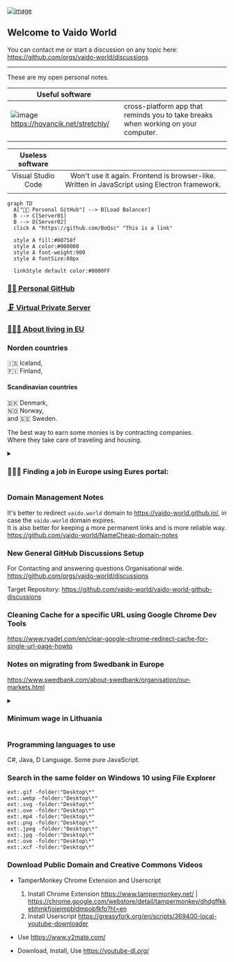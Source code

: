 [![image](https://user-images.githubusercontent.com/21064622/174438868-c34b9f4d-909d-4956-85cf-6c6270e61543.png)](#)


## Welcome to Vaido World


You can contact me or start a discussion on any topic here:  
https://github.com/orgs/vaido-world/discussions

---
These are my open personal notes.

| Useful software                 |                                                                                   |
|---------------------------------|-----------------------------------------------------------------------------------|
| ![image](https://user-images.githubusercontent.com/21064622/174436342-7e318322-3140-4574-b667-12dd19dc5d33.png) https://hovancik.net/stretchly/ | cross-platform app that reminds you to take breaks when working on your computer. |
|                                 |                                                                                   |

|  Useless software  |                                                                                               |
|:------------------:|:---------------------------------------------------------------------------------------------:|
| Visual Studio Code | Won't use it again. Frontend is browser-like. Written in JavaScript using Electron framework. |
|                    |                                                                                               |

```mermaid
graph TD
  A["🕵🏼 Personal GitHub"] --> B[Load Balancer]
  B --> C[Server01]
  B --> D[Server02]
  click A "https://github.com/BoQsc" "This is a link"
  
  style A fill:#00758f
  style A color:#000000
  style A font-weight:900
  style A fontSize:60px
  
  linkStyle default color:#0000FF
```

### [🕵🏼 Personal GitHub](https://github.com/BoQsc)

### [🗜 Virtual Private Server](https://github.com/vaido-world/Virtual-Private-Server)


### [🚵🏽‍♂️ About living in EU](https://europa.eu/youreurope/index_en.htm)

### Norden countries
🇮🇸 Iceland,   
🇫🇮 Finland,   
#### Scandinavian countries
🇩🇰 Denmark,   
🇳🇴 Norway,   
and 🇸🇪 Sweden.  

The best way to earn some monies is by contracting companies.  
Where they take care of traveling and housing.  


<details>
  <summary><h3> 👨🏼‍🏫 Finding a job in Europe using Eures portal:</h3></summary>
  
  * Use search keywords `computer software developer`, ` scientist engineer`,  `IT Assistant`, `IT Systems Administrator`  
  * Tick the `Language of the job vacancy: English`  
  * Tick the `Work schedule: Full-time`  
  * Preferebly tick the `EURES flag: With EURES flag`  
  * Preferebly tick the `Sector: INFORMATION AND COMMUNICATION`  
  * Preferebly tick the `Sector: PROFESSIONAL, SCIENTIFIC AND TECHNICAL ACTIVITIES`  
  * Preferebly tick the `Sector: ADMINISTRATIVE AND SUPPORT SERVICE ACTIVITIES`  
  * Preferable tag: `ICT application developer`
    * Information and communications technology (ICT)
  * Preferable tag: `ICT system administrator`
    * Information and communications technology (ICT)
  * Preferebly `Contract type: Direct Hire`
  * Preferebly `Publication date: Last week`
  
Example search:
https://ec.europa.eu/eures/portal/jv-se/search?page=1&resultsPerPage=50&orderBy=BEST_MATCH&keywordsEverywhere=computer%20software%20developer%20&positionScheduleCodes=fulltime&availableLanguages=en&positionOfferingCodes=directhire&euresFlagCodes=WITH&publicationPeriod=LAST_WEEK

https://ec.europa.eu/eures/portal/jv-se/home?pageCode=find_a_job

</details>




### Domain Management Notes
It's better to redirect `vaido.world` domain to <https://vaido-world.github.io/>, in case the `vaido.world` domain expires.  
It is also better for keeping a more permanent links and is more reliable way.  
https://github.com/vaido-world/NameCheap-domain-notes  

### New General GitHub Discussions Setup 
For Contacting and answering questions Organisational wide.
https://github.com/orgs/vaido-world/discussions

Target Repository: https://github.com/vaido-world/vaido-world-github-discussions


### Cleaning Cache for a specific URL using Google Chrome Dev Tools
https://www.ryadel.com/en/clear-google-chrome-redirect-cache-for-single-url-page-howto

### Notes on migrating from Swedbank in Europe
https://www.swedbank.com/about-swedbank/organisation/our-markets.html



<details>
  <summary><h3>Minimum wage in Lithuania</h3></summary>
  
![image](https://user-images.githubusercontent.com/21064622/171434364-270f0f68-11a9-4523-b5f3-1495067abf18.png)
![image](https://user-images.githubusercontent.com/21064622/171434420-4d140bea-3a8a-4b1b-bd00-0fb7dbbab9a0.png)
![image](https://user-images.githubusercontent.com/21064622/171434483-48cab7ba-2394-4ff0-b05d-5d2fcc779a34.png)
</details>

### Programming languages to use
C#, Java, D Language. Some pure JavaScript.

### Search in the same folder on Windows 10 using File Explorer
```
ext:.gif -folder:"Desktop\*"
ext:.webp -folder:"Desktop\*"
ext:.svg -folder:"Desktop\*"
ext:.ove -folder:"Desktop\*"
ext:.mp4 -folder:"Desktop\*"
ext:.png -folder:"Desktop\*"
ext:.jpeg -folder:"Desktop\*"
ext:.jpg -folder:"Desktop\*"
ext:.ove -folder:"Desktop\*"
ext:.xcf -folder:"Desktop\*"
```

### Download Public Domain and Creative Commons Videos

* TamperMonkey Chrome Extension and Userscript
  1. Install Chrome Extension https://www.tampermonkey.net/ | https://chrome.google.com/webstore/detail/tampermonkey/dhdgffkkebhmkfjojejmpbldmpobfkfo?hl=en
  2. Install Userscript https://greasyfork.org/en/scripts/369400-local-youtube-downloader
  
* Use https://www.y2mate.com/  
* Download, Install, Use https://youtube-dl.org/  
